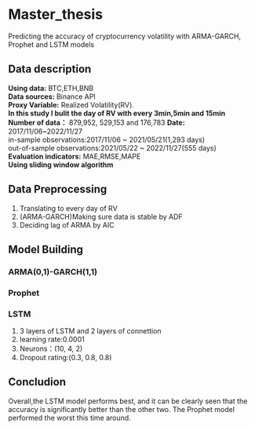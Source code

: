 # Master_thesis
 Predicting the accuracy of cryptocurrency volatility with ARMA-GARCH, Prophet and LSTM models

## Data description
**Using data:** BTC,ETH,BNB  
**Data sources:** Binance API  
**Proxy Variable:** Realized Volatility(RV).  
 **In this study I bulit the day of RV with every 3min,5min and 15min**  
**Number of data：** 879,952, 529,153 and 176,783
**Date:** 2017/11/06~2022/11/27  
  in-sample observations:2017/11/06 ~ 2021/05/21(1,293 days)  
  out-of-sample observations:2021/05/22 ~ 2022/11/27(555 days)  
**Evaluation indicators:** MAE,RMSE,MAPE  
**Using sliding window algorithm**  
## Data Preprocessing
 1. Translating to every day of RV
 2. (ARMA-GARCH)Making sure data is stable by ADF
 3. Deciding lag of ARMA by AIC
## Model Building
### ARMA(0,1)-GARCH(1,1)
### Prophet
### LSTM  
 1. 3 layers of LSTM and 2 layers of connettion
 2. learning rate:0.0001
 3. Neurons：(10, 4, 2)
 4. Dropout rating:(0.3, 0.8, 0.8)
## Concludion
Overall,the LSTM model performs best, and it can be clearly seen that the accuracy is significantly better than the other two. The Prophet model performed the worst this time around.
